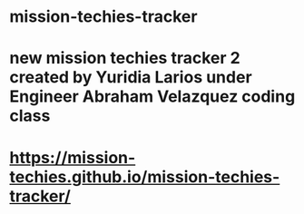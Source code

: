 # mission-techies-tracker
# new mission techies tracker 2 created by Yuridia Larios under Engineer Abraham Velazquez coding class
# https://mission-techies.github.io/mission-techies-tracker/
